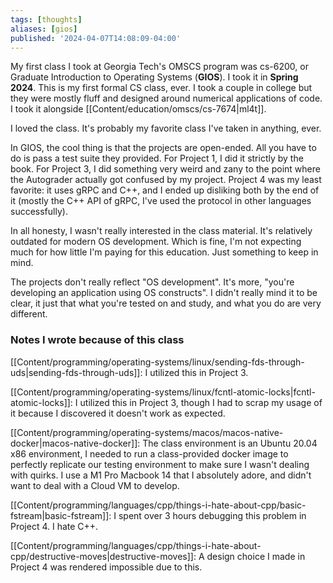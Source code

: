 ```yaml
---
tags: [thoughts]
aliases: [gios]
published: '2024-04-07T14:08:09-04:00'
---
```


My first class I took at Georgia Tech's OMSCS program was cs-6200, or Graduate Introduction to Operating Systems (**GIOS**). I took it in **Spring 2024**. This is my first formal CS class, ever. I took a couple in college but they were mostly fluff and designed around numerical applications of code. I took it alongside [[Content/education/omscs/cs-7674|ml4t]].

I loved the class. It's probably my favorite class I've taken in anything, ever.

In GIOS, the cool thing is that the projects are open-ended. All you have to do is pass a test suite they provided. For Project 1, I did it strictly by the book. For Project 3, I did something very weird and zany to the point where the Autograder actually got confused by my project. Project 4 was my least favorite: it uses gRPC and C++, and I ended up disliking both by the end of it (mostly the C++ API of gRPC, I've used the protocol in other languages successfully).

In all honesty, I wasn't really interested in the class material. It's relatively outdated for modern OS development. Which is fine, I'm not expecting much for how little I'm paying for this education. Just something to keep in mind.

The projects don't really reflect "OS development". It's more, "you're developing an application using OS constructs". I didn't really mind it to be clear, it just that what you're tested on and study, and what you do are very different.

### Notes I wrote because of this class

[[Content/programming/operating-systems/linux/sending-fds-through-uds|sending-fds-through-uds]]: I utilized this in Project 3.

[[Content/programming/operating-systems/linux/fcntl-atomic-locks|fcntl-atomic-locks]]: I utilized this in Project 3, though I had to scrap my usage of it because I discovered it doesn't work as expected.

[[Content/programming/operating-systems/macos/macos-native-docker|macos-native-docker]]: The class environment is an Ubuntu 20.04 x86 environment, I needed to run a class-provided docker image to perfectly replicate our testing environment to make sure I wasn't dealing with quirks. I use a M1 Pro Macbook 14 that I absolutely adore, and didn't want to deal with a Cloud VM to develop.

[[Content/programming/languages/cpp/things-i-hate-about-cpp/basic-fstream|basic-fstream]]: I spent over 3 hours debugging this problem in Project 4. I hate C++.

[[Content/programming/languages/cpp/things-i-hate-about-cpp/destructive-moves|destructive-moves]]: A design choice I made in Project 4 was rendered impossible due to this.
